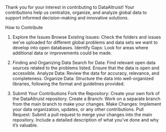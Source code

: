 Thank you for your interest in contributing to DataAltruist! Your contributions help us centralize, organize, and analyze global data to support informed decision-making and innovative solutions.

How to Contribute
1. Explore the Issues
Browse Existing Issues: Check the folders and issues we’ve uploaded for different global problems and data sets we want to develop into open databases.
Identify Gaps: Look for areas where additional data or improvements could be made.

2. Finding and Organizing Data
Search for Data: Find relevant open data sources related to the problems listed. Ensure that the data is open and accessible.
Analyze Data: Review the data for accuracy, relevance, and completeness.
Organize Data: Structure the data into well-organized libraries, following the format and guidelines provided.

3. Submit Your Contributions
Fork the Repository: Create your own fork of the DataAltruist repository.
Create a Branch: Work on a separate branch from the main branch to make your changes.
Make Changes: Implement your data organization, updates, or any other contributions.
Pull Request: Submit a pull request to merge your changes into the main repository. Include a detailed description of what you’ve done and why it’s valuable.
